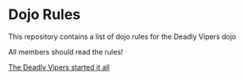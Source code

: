 Dojo Rules
==========

This repository contains a list of dojo rules for the Deadly Vipers dojo

All members should read the rules!

[The Deadly Vipers started it all](https://github.com/deadlyvipers)